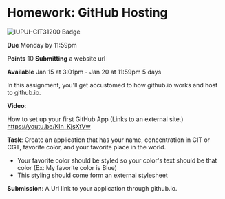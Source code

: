 # Homework: GitHub Hosting
![IUPUI-CIT31200 Badge](https://img.shields.io/badge/IUPUI-CIT31200-red "IUPUI CIT31200 Badge")

__Due__ Monday by 11:59pm 

__Points__ 10
__Submitting__ a website url

**Available** Jan 15 at 3:01pm - Jan 20 at 11:59pm 5 days

In this assignment, you'll get accustomed to how github.io works and host to github.io.

**Video**:

How to set up your first GitHub App (Links to an external site.)
https://youtu.be/Kln_KjsXtVw


**Task**: Create an application that has your name, concentration in CIT or CGT, favorite color, and your favorite place in the world.

- Your favorite color should be styled so your color's text should be that color (Ex: My favorite color is Blue)
- This styling should come form an external stylesheet

**Submission**: A Url link to your application through github.io. 